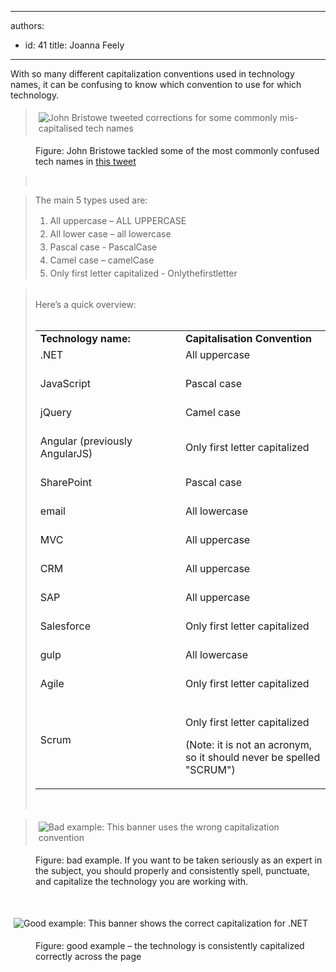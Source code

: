

---
authors:
  - id: 41
    title: Joanna Feely
---




<span class='intro'> <p>​​With so many different capitalization conventions used in technology names, it can be confusing to know which convention to use for which technology.&#160;</p> </span>

<blockquote data-lang="en"><p class="ssw15-rteElement-GreyBox"><img src="/PublishingImages/john-bristow-tweet.jpg" alt="John Bristowe tweeted corrections for some commonly mis-capitalised tech names" style="margin&#58;5px;" /><br></p></blockquote><dd class="ssw15-rteElement-FigureNormal">Figure&#58; John Bristowe tackled some of the most commonly confused tech names in <a href="https&#58;//twitter.com/JohnBristowe/status/639933801343258624">this tweet</a>​​<br></dd><blockquote class="twitter-tweet" data-lang="en"><br></blockquote><blockquote class="twitter-tweet" data-lang="en">The main 5 types used are&#58;<br><ol><li><span style="line-height&#58;1.5em;">All uppercase – ALL UPPERCASE</span><br></li><li><span style="line-height&#58;1.5em;">All lower case – all lowercase</span><br></li><li><span style="line-height&#58;1.5em;">Pascal case - PascalCase​​​</span><br></li><li><span style="line-height&#58;1.5em;">Camel case – camelCase</span><br></li><li><span style="line-height&#58;1.5em;">Only</span><span style="line-height&#58;1.5em;"> first letter capitalized - Onlythefirstletter</span><br></li></ol></blockquote><blockquote class="twitter-tweet" data-lang="en"><br>Here’s a quick overview&#58;<br>​<table cellspacing="0" width="100%" class="ssw15-rteTable-default"><tbody><tr><td class="ssw15-rteTable-default" style="width&#58;50%;"><strong>Technology name&#58;</strong></td><td class="ssw15-rteTable-default" style="width&#58;50%;"><strong>Capitalisation Convention</strong></td></tr><tr><td class="ssw15-rteTable-default">.NET<br><br></td><td class="ssw15-rteTable-default">All uppercase<br><br></td></tr><tr><td class="ssw15-rteTable-default">JavaScript<br><br></td><td class="ssw15-rteTable-default">Pascal case<br><br></td></tr><tr><td class="ssw15-rteTable-default">jQuery<br><br></td><td class="ssw15-rteTable-default">Camel case<br><br></td></tr><tr><td class="ssw15-rteTable-default">Angular (previously AngularJS)<br><br></td><td class="ssw15-rteTable-default">Only first letter capitalized<br><br></td></tr><tr><td class="ssw15-rteTable-default">SharePoint<br><br></td><td class="ssw15-rteTable-default">Pascal case<br><br></td></tr><tr><td class="ssw15-rteTable-default">email<br><br></td><td class="ssw15-rteTable-default">All lowercase<br><br></td></tr><tr><td class="ssw15-rteTable-default">MVC<br><br></td><td class="ssw15-rteTable-default">All uppercase<br><br></td></tr><tr><td class="ssw15-rteTable-default">CRM<br><br></td><td class="ssw15-rteTable-default">All uppercase<br><br></td></tr><tr><td class="ssw15-rteTable-default">SAP<br><br></td><td class="ssw15-rteTable-default">All uppercase<br><br></td></tr><tr><td class="ssw15-rteTable-default">Salesforce<br><br></td><td class="ssw15-rteTable-default">Only first letter capitalized<br><br></td></tr><tr><td class="ssw15-rteTable-default">gulp<br><br></td><td class="ssw15-rteTable-default">All lowercase <br><br></td></tr><tr><td class="ssw15-rteTable-default">Agile<br><br></td><td class="ssw15-rteTable-default">Only first letter capitalized<br><br></td></tr><tr><td class="ssw15-rteTable-default">Scrum<br><br></td><td class="ssw15-rteTable-default"><p>Only first letter capitalized </p><p>(Note&#58; it is not an acronym, so it should never be spelled &quot;SCRUM&quot;)​<br></p></td></tr></tbody></table><br></blockquote><blockquote class="twitter-tweet" data-lang="en"><img src="/PublishingImages/bad-example-incorrect-capitalization.jpg" alt="Bad example&#58; This banner uses the wrong capitalization convention" style="margin&#58;5px;" /><br></blockquote><dd class="ssw15-rteElement-FigureBad">Figure&#58; bad example. If you want to be taken seriously as an expert in the subject, you should properly and consistently spell, punctuate, and capitalize the technology you are working with.&#160;​​​​<br></dd><p class="ssw15-rteElement-P">​<br></p><p class="ssw15-rteElement-P"><img src="/PublishingImages/good-example-correctly-capitalized.jpg" alt="Good example&#58; This banner shows the correct capitalization for .NET" style="margin&#58;5px;" /><br></p><dd class="ssw15-rteElement-FigureGood">Figure&#58; good example – the technology is consistently capitalized correctly across the page​​​<br></dd>



